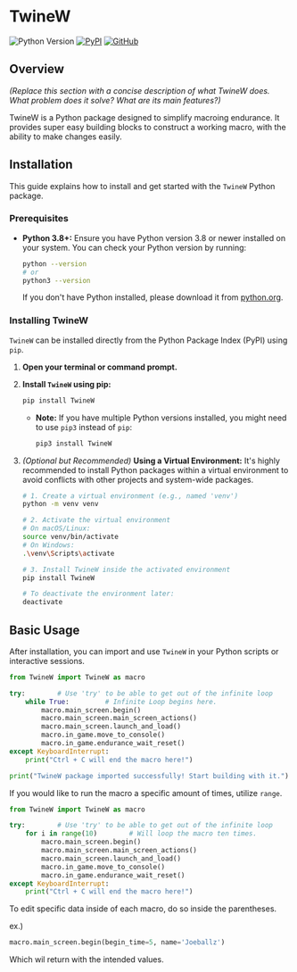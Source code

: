 # TwineW

![Python Version](https://img.shields.io/badge/python-3.8+-blue.svg)
[![PyPI](https://img.shields.io/pypi/v/TwineW?color=green)](https://pypi.org/project/TwineW/)
[![GitHub](https://img.shields.io/github/license/wilsonnnlol/TwineW)](https://github.com/wilsonnnlol/TwineW/blob/main/LICENSE)
## Overview

*(Replace this section with a concise description of what TwineW does. What problem does it solve? What are its main features?)*

TwineW is a Python package designed to simplify macroing endurance. It provides super easy building blocks to construct a working macro, with the ability to make changes easily.

## Installation

This guide explains how to install and get started with the `TwineW` Python package.

### Prerequisites

* **Python 3.8+:** Ensure you have Python version 3.8 or newer installed on your system. You can check your Python version by running:
    ```bash
    python --version
    # or
    python3 --version
    ```
    If you don't have Python installed, please download it from [python.org](https://www.python.org/downloads/).

### Installing TwineW

`TwineW` can be installed directly from the Python Package Index (PyPI) using `pip`.

1.  **Open your terminal or command prompt.**

2.  **Install `TwineW` using pip:**
    ```bash
    pip install TwineW
    ```
    * **Note:** If you have multiple Python versions installed, you might need to use `pip3` instead of `pip`:
        ```bash
        pip3 install TwineW
        ```

3.  *(Optional but Recommended)* **Using a Virtual Environment:**
    It's highly recommended to install Python packages within a virtual environment to avoid conflicts with other projects and system-wide packages.

    ```bash
    # 1. Create a virtual environment (e.g., named 'venv')
    python -m venv venv

    # 2. Activate the virtual environment
    # On macOS/Linux:
    source venv/bin/activate
    # On Windows:
    .\venv\Scripts\activate

    # 3. Install TwineW inside the activated environment
    pip install TwineW

    # To deactivate the environment later:
    deactivate
    ```

## Basic Usage

After installation, you can import and use `TwineW` in your Python scripts or interactive sessions.

```python
from TwineW import TwineW as macro

try:        # Use 'try' to be able to get out of the infinite loop
    while True:         # Infinite Loop begins here.
        macro.main_screen.begin()
        macro.main_screen.main_screen_actions()
        macro.main_screen.launch_and_load()
        macro.in_game.move_to_console()
        macro.in_game.endurance_wait_reset()
except KeyboardInterrupt:
    print("Ctrl + C will end the macro here!")

print("TwineW package imported successfully! Start building with it.")
```

If you would like to run the macro a specific amount of times, utilize `range`.

```python
from TwineW import TwineW as macro

try:        # Use 'try' to be able to get out of the infinite loop
    for i in range(10)        # Will loop the macro ten times.
        macro.main_screen.begin()
        macro.main_screen.main_screen_actions()
        macro.main_screen.launch_and_load()
        macro.in_game.move_to_console()
        macro.in_game.endurance_wait_reset()
except KeyboardInterrupt:
    print("Ctrl + C will end the macro here!")
```

To edit specific data inside of each macro, do so inside the parentheses.

ex.)
```python
macro.main_screen.begin(begin_time=5, name='Joeballz')
```

Which wil return with the intended values.
